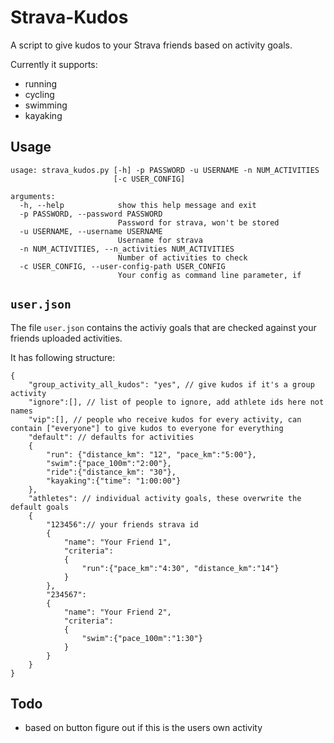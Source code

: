 # Strava-Kudos

A script to give kudos to your Strava friends based on activity goals.

Currently it supports:
* running
* cycling
* swimming
* kayaking

## Usage

```
usage: strava_kudos.py [-h] -p PASSWORD -u USERNAME -n NUM_ACTIVITIES
                       [-c USER_CONFIG]

arguments:
  -h, --help            show this help message and exit
  -p PASSWORD, --password PASSWORD
                        Password for strava, won't be stored
  -u USERNAME, --username USERNAME
                        Username for strava
  -n NUM_ACTIVITIES, --n_activities NUM_ACTIVITIES
                        Number of activities to check
  -c USER_CONFIG, --user-config-path USER_CONFIG
                        Your config as command line parameter, if 

```

## `user.json`

The file `user.json` contains the activiy goals that are checked against your friends uploaded activities.

It has following structure:

```
{
    "group_activity_all_kudos": "yes", // give kudos if it's a group activity
    "ignore":[], // list of people to ignore, add athlete ids here not names
    "vip":[], // people who receive kudos for every activity, can contain ["everyone"] to give kudos to everyone for everything
    "default": // defaults for activities
    {
        "run": {"distance_km": "12", "pace_km":"5:00"}, 
        "swim":{"pace_100m":"2:00"}, 
        "ride":{"distance_km": "30"},
        "kayaking":{"time": "1:00:00"}
    },
    "athletes": // individual activity goals, these overwrite the default goals
    {
        "123456":// your friends strava id
        { 
            "name": "Your Friend 1", 
            "criteria":
            { 
                "run":{"pace_km":"4:30", "distance_km":"14"}
            }
        },
        "234567":
        { 
            "name": "Your Friend 2", 
            "criteria":
            { 
                "swim":{"pace_100m":"1:30"}
            }
        }
    }
}

```


## Todo

* based on button figure out if this is the users own activity
